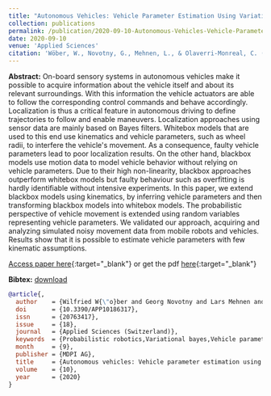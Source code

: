 ```yaml
---
title: "Autonomous Vehicles: Vehicle Parameter Estimation Using Variational Bayes and Kinematics"
collection: publications
permalink: /publication/2020-09-10-Autonomous-Vehicles-Vehicle-Parameter-Estimation-Using-Variational-Bayes-and-Kinematics
date: 2020-09-10
venue: 'Applied Sciences'
citation: 'Wöber, W., Novotny, G., Mehnen, L., & Olaverri-Monreal, C. (2020). Autonomous vehicles: Vehicle parameter estimation using variational bayes and kinematics. Applied Sciences (Switzerland), 10(18). https://doi.org/10.3390/APP10186317'
---
```


__Abstract:__ On-board sensory systems in autonomous vehicles make it possible to acquire information about the vehicle itself and about its relevant surroundings. With this information the vehicle actuators are able to follow the corresponding control commands and behave accordingly. Localization is thus a critical feature in autonomous driving to define trajectories to follow and enable maneuvers. Localization approaches using sensor data are mainly based on Bayes filters. Whitebox models that are used to this end use kinematics and vehicle parameters, such as wheel radii, to interfere the vehicle's movement. As a consequence, faulty vehicle parameters lead to poor localization results. On the other hand, blackbox models use motion data to model vehicle behavior without relying on vehicle parameters. Due to their high non-linearity, blackbox approaches outperform whitebox models but faulty behaviour such as overfitting is hardly identifiable without intensive experiments. In this paper, we extend blackbox models using kinematics, by inferring vehicle parameters and then transforming blackbox models into whitebox models. The probabilistic perspective of vehicle movement is extended using random variables representing vehicle parameters. We validated our approach, acquiring and analyzing simulated noisy movement data from mobile robots and vehicles. Results show that it is possible to estimate vehicle parameters with few kinematic assumptions.

[Access paper here](https://www.mdpi.com/2076-3417/10/18/6317){:target="_blank"} or get the pdf [here](files/paper/Autonomous_Vehicles_Vehicle_Parameter_Estimation_Using_Variational_Bayes_and_Kinematics.pdf){:target="_blank"}

__Bibtex:__ [download](files/bib/Woeber2020a.bib)

```bibtex
@article{,
  author    = {Wilfried W{\"o}ber and Georg Novotny and Lars Mehnen and Cristina Olaverri-Monreal},
  doi       = {10.3390/APP10186317},
  issn      = {20763417},
  issue     = {18},
  journal   = {Applied Sciences (Switzerland)},
  keywords  = {Probabilistic robotics,Variational bayes,Vehicle parameter estimation},
  month     = {9},
  publisher = {MDPI AG},
  title     = {Autonomous vehicles: Vehicle parameter estimation using variational bayes and kinematics},
  volume    = {10},
  year      = {2020}
}
```